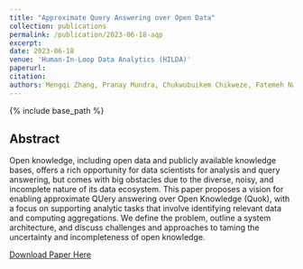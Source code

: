 ```yaml
---
title: "Approximate Query Answering over Open Data"
collection: publications
permalink: /publication/2023-06-18-aqp
excerpt: 
date: 2023-06-18
venue: 'Human-In-Loop Data Analytics (HILDA)'
paperurl: 
citation: 
authors: Mengqi Zhang, Pranay Mundra, Chukwubuikem Chikweze, Fatemeh Nargesian, Gerhard Weikum
---
```


{% include base_path %}

## Abstract
Open knowledge, including open data and publicly available knowledge bases, offers a rich opportunity for data scientists for analysis and query answering, but comes with big obstacles due to the diverse, noisy, and incomplete nature of its data ecosystem. This paper proposes a vision for enabling approximate QUery answering over Open Knowledge (Quok), with a focus on supporting analytic tasks that involve identifying relevant data and computing aggregations. We define the problem, outline a system architecture, and discuss challenges and approaches to taming the uncertainty and incompleteness of open knowledge.


[Download Paper Here](https://dl.acm.org/doi/pdf/10.1145/3597465.3605227)
